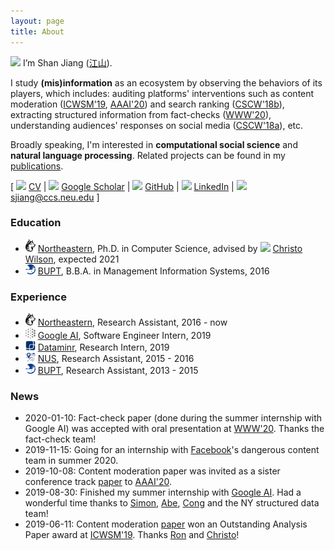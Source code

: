 ```yaml
---
layout: page
title: About
---
```


<img src="../images/icons/hi.svg" width="36"> I’m Shan Jiang ([江](https://en.wikipedia.org/wiki/Jiang_(surname)#%E6%B1%9F)[山](https://en.wikipedia.org/wiki/Radical_46)).

I study **(mis)information** as an ecosystem by observing the behaviors of its players, which includes:
auditing platforms' interventions such as content moderation ([ICWSM'19](publications/icwsm19_paper.pdf), [AAAI'20](publications/aaai20_paper.pdf)) and search ranking ([CSCW'18b](publications/cscw18b_paper.pdf)),
extracting structured information from fact-checks ([WWW'20](publications/www20_paper.pdf)),
understanding audiences' responses on social media ([CSCW'18a](publications/cscw18a_paper.pdf)), etc.

Broadly speaking, I'm interested in **computational social science** and **natural language processing**. Related projects can be found in my [publications](publications).

\[ <img src="../images/icons/cv.svg" width="16"> [CV](shanjiang-cv.pdf) \| <img src="../images/logos/google_scholar.svg" width="16"> [Google Scholar](https://scholar.google.com/citations?user=0LITOxAAAAAJ) \| <img src="../images/logos/github.svg" width="16"> [GitHub](https://github.com/printfoo) \| <img src="../images/logos/linkedin.svg" width="16"> [LinkedIn](https://www.linkedin.com/in/shan-jiang) \| <img src="../images/icons/email.svg" width="16"> [sjiang@ccs.neu.edu](mailto:sjiang@ccs.neu.edu) \]

### Education
* <img src="images/logos/northeastern.svg" width="16"> [Northeastern](https://www.northeastern.edu), Ph.D. in Computer Science, advised by <img src="../images/icons/like.svg" width="16"> [Christo Wilson](https://cbw.sh), expected 2021
* <img src="images/logos/bupt.png" width="16"> [BUPT](https://english.bupt.edu.cn), B.B.A. in Management Information Systems, 2016

### Experience
* <img src="images/logos/northeastern.svg" width="16"> [Northeastern](https://www.northeastern.edu), Research Assistant, 2016 - now
* <img src="images/logos/google_ai.png" width="16"> [Google AI](https://ai.google), Software Engineer Intern, 2019
* <img src="images/logos/dataminr.png" width="16"> [Dataminr](https://www.dataminr.com), Research Intern, 2019  
* <img src="images/logos/nus.png" width="16"> [NUS](http://www.nus.edu.sg), Research Assistant, 2015 - 2016
* <img src="images/logos/bupt.png" width="16"> [BUPT](https://english.bupt.edu.cn), Research Assistant, 2013 - 2015

### News
* 2020-01-10: Fact-check paper (done during the summer internship with Google AI) was accepted with oral presentation at [WWW'20](https://www2020.thewebconf.org). Thanks the fact-check team!
* 2019-11-15: Going for an internship with [Facebook](https://research.fb.com)'s dangerous content team in summer 2020.
* 2019-10-08: Content moderation paper was invited as a sister conference track [paper](publications/aaai20_paper.pdf) to [AAAI'20](https://aaai.org/Conferences/AAAI-20).
* 2019-08-30: Finished my summer internship with [Google AI](https://ai.google). Had a wonderful time thanks to [Simon](https://ai.google/research/people/105996), [Abe](https://scholar.google.com/citations?user=8P1Y_90AAAAJ), [Cong](https://sites.google.com/site/congyu) and the NY structured data team!
* 2019-06-11: Content moderation [paper](publications/icwsm19_paper.pdf) won an Outstanding Analysis Paper award at [ICWSM'19](https://www.icwsm.org/2019). Thanks [Ron](http://ronalderobertson.com) and [Christo](https://cbw.sh)!
